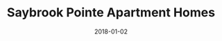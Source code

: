 ---
layout: site
title: "Saybrook Pointe Apartment Homes"
date: 2018-01-02
categories: [community]
version: 1.5.0
major: 1
minor: 5
patch: 0
slug: saybrook-pointe-apartment-homes
link: https://www.saybrookpointe.com/
permalink: /sites/:slug
---